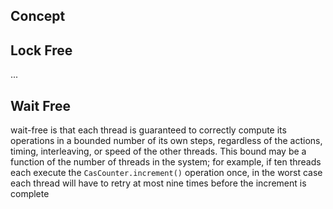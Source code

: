Concept
---



## Lock Free

...


## Wait Free


wait-free is that each thread is guaranteed to correctly compute its operations in a bounded number of its own steps, regardless of the actions, timing, interleaving, or speed of the other threads. This bound may be a function of the number of threads in the system; for example, if ten threads each execute the `CasCounter.increment()` operation once, in the worst case each thread will have to retry at most nine times before the increment is complete

